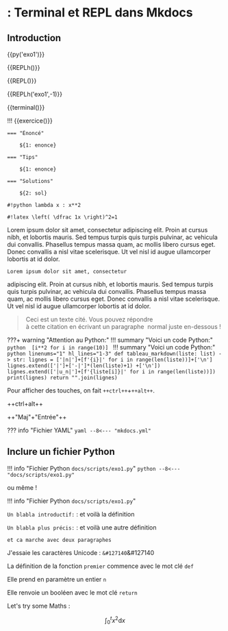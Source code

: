 # : Terminal et REPL dans Mkdocs

## Introduction

{{py('exo1')}}

{{REPLh()}}

{{REPL()}}

{{REPLh('exo1',-1)}}



{{terminal()}}



!!! {{exercice()}}

    === "Énoncé"

        ${1: enonce}

    === "Tips"

        ${1: enonce}

	=== "Solutions"

        ${2: sol}

`#!python lambda x : x**2`

`#!latex \left( \dfrac 1x \right)^2=1`

<!-- !!! danger "Les consoles"

    === "Une console Linux"
        {{ linux(700) }}

    === "Une console python"
        {{ basthon('scripts/exo1.py', 700) }} -->

Lorem ipsum dolor sit amet, consectetur
adipiscing elit. Proin at cursus nibh,
et lobortis mauris. Sed tempus turpis
quis turpis pulvinar, ac vehicula dui
convallis. Phasellus tempus massa quam,
ac mollis libero cursus eget.
Donec convallis a nisl vitae scelerisque.
Ut vel nisl id augue ullamcorper lobortis at id dolor.

    Lorem ipsum dolor sit amet, consectetur
adipiscing elit. Proin at cursus nibh,
et lobortis mauris. Sed tempus turpis
quis turpis pulvinar, ac vehicula dui
convallis. Phasellus tempus massa quam,
ac mollis libero cursus eget.
    Donec convallis a nisl vitae scelerisque.
    Ut vel nisl id augue ullamcorper lobortis
at id dolor.

> Ceci est un texte cité. Vous pouvez répondre
> à cette citation en écrivant un paragraphe
> normal juste en-dessous !

???+ warning "Attention au Python:"
    !!! summary "Voici un code Python:"
        ```python 
        [i**2 for i in range(10)]
        ```
    !!! summary "Voici un code Python:"
        ```python linenums="1" hl_lines="1-3"
        def tableau_markdown(liste: list) -> str:
            lignes = ['|n|']+[f'{i}|' for i in range(len(liste))]+['\n']
            lignes.extend(['|']+['-|']*(len(liste)+1) +['\n'])
            lignes.extend(['|u_n|']+[f'{liste[i]}|' for i in range(len(liste))])
            print(lignes)
            return "".join(lignes)
        ```

Pour afficher des touches, on fait `++ctrl++`+`++alt++`. 

++ctrl+alt++

++"Maj"+"Entrée"++

??? info "Fichier YAML"
    ```yaml
    --8<--- "mkdocs.yml"
    ```

## Inclure un fichier Python

!!! info "Fichier Python `docs/scripts/exo1.py`"
    ```python
    --8<--- "docs/scripts/exo1.py"
    ```

ou même !

!!! info "Fichier Python `docs/scripts/exo1.py`"


`Un blabla introductif:`
:   et voilà la définition

`Un blabla plus précis:`
:   et voilà une autre définition

    et ca marche avec deux paragraphes

J'essaie les caractères Unicode : `&#127140`&#127140

La définition de la fonction `premier` commence avec le mot clé `def`

Elle prend en paramètre un entier `n`

Elle renvoie un booléen avec le mot clé `return`

Let's try some Maths : 

$$\int_0^t x^2 \text{d}x$$

